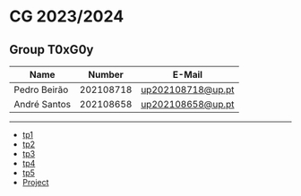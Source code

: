 # CG 2023/2024

## Group T0xG0y
| Name             | Number    | E-Mail             |
| ---------------- | --------- | ------------------ |
| Pedro Beirão     | 202108718 | up202108718@up.pt  |
| André Santos     | 202108658 | up202108658@up.pt  |

----

  - [tp1](tp1/README.md)
  - [tp2](tp2/README.md)
  - [tp3](tp3/README.md)
  - [tp4](tp4/README.md)
  - [tp5](tp5/README.md)
  - [Project](proj/README.md)
